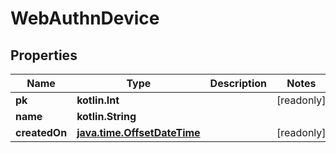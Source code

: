 
# WebAuthnDevice

## Properties
Name | Type | Description | Notes
------------ | ------------- | ------------- | -------------
**pk** | **kotlin.Int** |  |  [readonly]
**name** | **kotlin.String** |  | 
**createdOn** | [**java.time.OffsetDateTime**](java.time.OffsetDateTime.md) |  |  [readonly]



